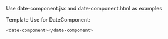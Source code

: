 Use date-component.jsx and date-component.html as examples

Template Use for DateComponent:

```sh
<date-component></date-component>
```